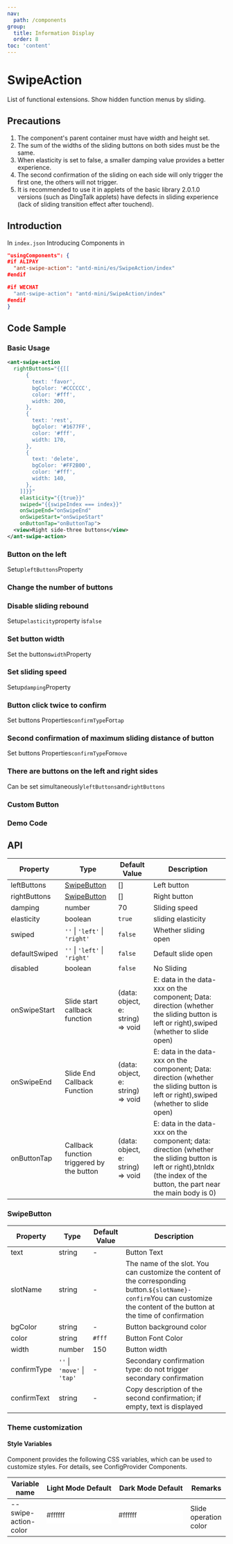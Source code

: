 ```yaml
---
nav:
  path: /components
group:
  title: Information Display
  order: 8
toc: 'content'
---
```


# SwipeAction

List of functional extensions. Show hidden function menus by sliding.

## Precautions

1. The component's parent container must have width and height set.
2. The sum of the widths of the sliding buttons on both sides must be the same.
3. When elasticity is set to false, a smaller damping value provides a better experience.
4. The second confirmation of the sliding on each side will only trigger the first one, the others will not trigger.
5. It is recommended to use it in applets of the basic library 2.0.1.0 versions (such as DingTalk applets) have defects in sliding experience (lack of sliding transition effect after touchend).

## Introduction

In `index.json` Introducing Components in

```json
"usingComponents": {
#if ALIPAY
  "ant-swipe-action": "antd-mini/es/SwipeAction/index"
#endif

#if WECHAT
  "ant-swipe-action": "antd-mini/SwipeAction/index"
#endif
}
```

## Code Sample

### Basic Usage

```xml
<ant-swipe-action
  rightButtons="{{[[
      {
        text: 'favor',
        bgColor: '#CCCCCC',
        color: '#fff',
        width: 200,
      },
      {
        text: 'rest',
        bgColor: '#1677FF',
        color: '#fff',
        width: 170,
      },
      {
        text: 'delete',
        bgColor: '#FF2B00',
        color: '#fff',
        width: 140,
      },
    ]]}}"
    elasticity="{{true}}"
    swiped="{{swipeIndex === index}}"
    onSwipeEnd="onSwipeEnd"
    onSwipeStart="onSwipeStart"
    onButtonTap="onButtonTap">
  <view>Right side-three buttons</view>
</ant-swipe-action>
```

### Button on the left

Setup`leftButtons`Property
<code src='../../demo/pages/SwipeActionLeft/index'></code>

### Change the number of buttons

<code src='../../demo/pages/SwipeActionNumber/index'></code>

### Disable sliding rebound

Setup`elasticity`property is`false`
<code src='../../demo/pages/SwipeActionAnimation/index'></code>

### Set button width

Set the buttons`width`Property
<code src='../../demo/pages/SwipeActionWidth/index'></code>

### Set sliding speed

Setup`damping`Property
<code src='../../demo/pages/SwipeActionSpeed/index'></code>

### Button click twice to confirm

Set buttons Properties`confirmType`For`tap`

<code src='../../demo/pages/SwipeActionTap/index'></code>

### Second confirmation of maximum sliding distance of button

Set buttons Properties`confirmType`For`move`
<code src='../../demo/pages/SwipeActionMove/index'></code>

### There are buttons on the left and right sides

Can be set simultaneously`leftButtons`and`rightButtons`
<code src='../../demo/pages/SwipeActionLeftRight/index'></code>

### Custom Button

<code src='../../demo/pages/SwipeActionSlot/index'></code>

### Demo Code

<code src='../../demo/pages/SwipeAction/index'></code>

## API

| Property          | Type                          | Default Value                            | Description                                                                                                         |
| ------------- | ----------------------------- | --------------------------------- | ------------------------------------------------------------------------------------------------------------ |
| leftButtons   | [SwipeButton](#SwipeButton)   | []                                | Left button                                                                                                     |
| rightButtons  | [SwipeButton](#SwipeButton)   | []                                | Right button                                                                                                     |
| damping       | number                        | 70                                | Sliding speed                                                                                                     |
| elasticity    | boolean                       | `true`                            | sliding elasticity                                                                                                     |
| swiped        | `''` \| `'left'` \| `'right'` | `false`                           | Whether sliding open                                                                                                     |
| defaultSwiped | `''` \| `'left'` \| `'right'` | `false`                           | Default slide open                                                                                                 |
| disabled      | boolean                       | `false`                           | No Sliding                                                                                                     |
| onSwipeStart  | Slide start callback function            | (data: object, e: string) => void | E: data in the data-xxx on the component; Data: direction (whether the sliding button is left or right),swiped (whether to slide open)                     |
| onSwipeEnd    | Slide End Callback Function            | (data: object, e: string) => void | E: data in the data-xxx on the component; Data: direction (whether the sliding button is left or right),swiped (whether to slide open)                     |
| onButtonTap   | Callback function triggered by the button            | (data: object, e: string) => void | E: data in the data-xxx on the component; data: direction (whether the sliding button is left or right),btnIdx (the index of the button, the part near the main body is 0) |

### SwipeButton

| Property        | Type                        | Default Value | Description                                                                                |
| ----------- | --------------------------- | ------ | ----------------------------------------------------------------------------------- |
| text        | string                      | -      | Button Text                                                                            |
| slotName    | string                      | -      | The name of the slot. You can customize the content of the corresponding button.`${slotName}-confirm`You can customize the content of the button at the time of confirmation |
| bgColor     | string                      | -      | Button background color                                                                        |
| color       | string                      | `#fff` | Button Font Color                                                                        |
| width       | number                      | 150    | Button width                                                                            |
| confirmType | `''` \| `'move'` \| `'tap'` | -      | Secondary confirmation type: do not trigger secondary confirmation | slide beyond the maximum distance to trigger secondary confirmation | click to trigger secondary confirmation    |
| confirmText | string                      | -      | Copy description of the second confirmation; if empty, text is displayed                                             |

### Theme customization

#### Style Variables

Component provides the following CSS variables, which can be used to customize styles. For details, see ConfigProvider Components.

| Variable name               | Light Mode Default                                                                                    | Dark Mode Default                                                                                    | Remarks         |
| -------------------- | ------------------------------------------------------------------------------------------------- | ------------------------------------------------------------------------------------------------- | ------------ |
| --swipe-action-color | <div style="width: 150px; height: 30px; background-color: #ffffff; color: #333333;">#ffffff</div> | <div style="width: 150px; height: 30px; background-color: #ffffff; color: #333333;">#ffffff</div> | Slide operation color |
